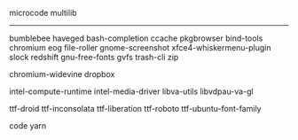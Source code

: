 
microcode
multilib



********

bumblebee
haveged
bash-completion
ccache
pkgbrowser
bind-tools
chromium
eog
file-roller
gnome-screenshot
xfce4-whiskermenu-plugin
slock
redshift
gnu-free-fonts
gvfs
trash-cli
zip

chromium-widevine
dropbox

intel-compute-runtime
intel-media-driver
libva-utils
libvdpau-va-gl

ttf-droid
ttf-inconsolata
ttf-liberation
ttf-roboto
ttf-ubuntu-font-family

code
yarn

